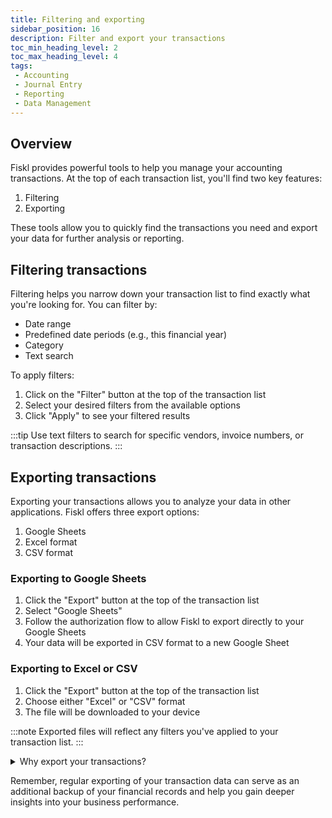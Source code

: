 ```yaml
---
title: Filtering and exporting
sidebar_position: 16
description: Filter and export your transactions
toc_min_heading_level: 2
toc_max_heading_level: 4
tags:
 - Accounting
 - Journal Entry
 - Reporting
 - Data Management
---
```


## Overview

Fiskl provides powerful tools to help you manage your accounting transactions. At the top of each transaction list, you'll find two key features:

1. Filtering
2. Exporting

These tools allow you to quickly find the transactions you need and export your data for further analysis or reporting.

## Filtering transactions

Filtering helps you narrow down your transaction list to find exactly what you're looking for. You can filter by:

- Date range
- Predefined date periods (e.g., this financial year)
- Category
- Text search

To apply filters:

1. Click on the "Filter" button at the top of the transaction list
2. Select your desired filters from the available options
3. Click "Apply" to see your filtered results

:::tip
Use text filters to search for specific vendors, invoice numbers, or transaction descriptions.
:::

## Exporting transactions

Exporting your transactions allows you to analyze your data in other applications. Fiskl offers three export options:

1. Google Sheets
2. Excel format
3. CSV format

### Exporting to Google Sheets

1. Click the "Export" button at the top of the transaction list
2. Select "Google Sheets"
3. Follow the authorization flow to allow Fiskl to export directly to your Google Sheets
4. Your data will be exported in CSV format to a new Google Sheet

### Exporting to Excel or CSV

1. Click the "Export" button at the top of the transaction list
2. Choose either "Excel" or "CSV" format
3. The file will be downloaded to your device

:::note
Exported files will reflect any filters you've applied to your transaction list.
:::

<details>
<summary>Why export your transactions?</summary>

Exporting your transactions can be useful for:

- Creating custom reports
- Sharing data with your accountant or tax preparer
- Backing up your financial records
- Analyzing your business performance in spreadsheet software
- Making a backup before making significant adjustments


</details>

Remember, regular exporting of your transaction data can serve as an additional backup of your financial records and help you gain deeper insights into your business performance.